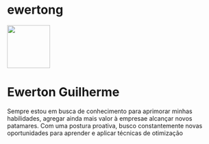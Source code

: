 # ewertong
<!DOCTYPE html>
<html lang="pt-br">
<head>
  <meta charset="UTF-8">
  <meta name="viewport" content="width=device-width, initial-scale=1.0">
</head>
<body>
  <div class="card">
    <img src="./1000011295.jpg" alt="" width = "100px">
    <h1>Ewerton Guilherme</h1>
    <p>
      Sempre estou em busca de conhecimento para aprimorar minhas habilidades, agregar ainda mais valor à empresae alcançar novos patamares. Com uma postura proativa, busco constantemente novas oportunidades para aprender e aplicar técnicas de otimização
    </p>
  </div>
</body>
</html>
